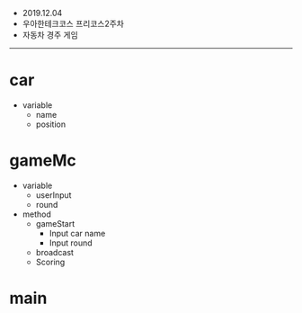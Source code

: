 - 2019.12.04
- 우아한테크코스 프리코스2주차
- 자동차 경주 게임
-------------------------
# car
- variable
  - name
  - position

# gameMc
- variable
  - userInput
  - round
- method
  - gameStart
    - Input car name
    - Input round
  - broadcast
  - Scoring

# main